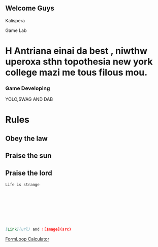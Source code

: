 ## Welcome Guys

Kalispera

Game Lab
# H Antriana einai da best , niwthw uperoxa sthn topothesia new york college mazi me tous filous mou.

### Game Developing

YOLO,SWAG AND DAB
# Rules
## Obey the law
## Praise the sun
## Praise the lord
```markdown
Life is strange









[Link](url) and ![Image](src)
```

<!DOCTYPE html>
<html>
<head>
<title>calc</title>
</head>
<body>

 


<div id="fw_138169118537535772"><a href="https://www.formloop.com/Calculator-Widget">FormLoop Calculator</a></div> 
<script type="text/javascript" src="https://d15pwioa8qyjit.cloudfront.net/js/calc_quick_c.js"></script>
<script type="text/javascript">
var pass_id='138169118537535772';
var height='320';
var width='325';
var lang_code='';
var mobile='';
formloop_cw(pass_id,width,height,lang_code,mobile);
</script>
</body>
</html>
